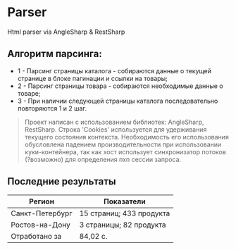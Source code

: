 # Parser
Html parser via AngleSharp & RestSharp

## Алгоритм парсинга:
- 1 - Парсинг страницы каталога - собираются данные о текущей странице в блоке пагинации и ссылки на товары;
- 2 - Парсинг страницы товара - собираются необходимые данные о товаре;
- 3 - При наличии следующей страницы каталога последовательно повторяются 1 и 2 шаг.

> Проект написан с использованием библиотек: AngleSharp, RestSharp.
> Строка 'Cookies' используется для удерживания текущего состояния контекста.
> Необходимость его использования обусловлена падением производительности при использовании куки-контейнера, так как хост использует синхронизатор потоков (?возможно) для определения пхп сессии запроса.

## Последние результаты
| Регион | Показатели |
| ------ | ------ |
| Санкт-Петербург | 15 страниц; 433 продукта |
| Ростов-на-Дону | 3 страницы; 82 продукта |
| Отработано за | 84,02 с. |